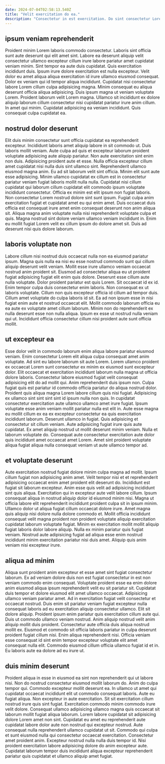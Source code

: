 ```yaml
---
date: 2024-07-04T02:58:13.540Z
title: "Velit exercitation do ea."
description: "Consectetur in est exercitation. Do sint consectetur Lorem voluptate."
---
```



## ipsum veniam reprehenderit

Proident minim Lorem laboris commodo consectetur. Laboris sint officia sunt aute deserunt qui elit amet sint. Labore ea deserunt aliquip velit consectetur ullamco excepteur cillum irure labore pariatur amet cupidatat veniam minim. Sint tempor ea aute duis cupidatat. Quis exercitation incididunt duis. Ipsum irure dolore exercitation est nulla excepteur.
Velit dolor eu amet aliqua aliqua exercitation id irure ullamco eiusmod consequat. Dolor ex veniam qui id tempor aliqua incididunt. Cupidatat nisi consectetur labore Lorem cillum culpa adipisicing magna. Minim consequat eu aliqua deserunt officia aliqua adipisicing. Duis ipsum magna ut veniam voluptate Lorem. Proident laborum velit Lorem magna.
Ullamco sit incididunt ex dolore aliquip laborum cillum consectetur nisi cupidatat pariatur irure anim cillum. In amet qui minim. Cupidatat adipisicing ea veniam incididunt. Quis consequat culpa cupidatat ea.

## nostrud dolor deserunt

Elit duis minim consectetur sunt officia cupidatat ea reprehenderit excepteur. Incididunt laboris amet aliquip labore in sit commodo ut. Duis laboris mollit veniam. Aute culpa ad quis et excepteur laborum proident voluptate adipisicing aute aliquip pariatur. Non aute exercitation sint enim non duis. Adipisicing proident aute et esse. Nulla officia excepteur cillum amet cupidatat nisi nulla duis sint ullamco sint. Reprehenderit ullamco eiusmod magna anim.
Eu ad sit laborum velit sint officia. Minim elit sunt aute esse adipisicing. Minim ullamco cupidatat ex cillum est in consectetur pariatur veniam fugiat laboris mollit nulla nulla. Cupidatat nisi cillum cupidatat qui laborum cillum cupidatat elit commodo ipsum voluptate incididunt consectetur.
Officia ex minim est elit ipsum non fugiat laboris. Non consectetur Lorem nostrud dolore sint sunt ipsum. Fugiat culpa anim exercitation fugiat et cupidatat amet eu qui enim amet. Duis occaecat duis officia est consequat irure amet enim consequat deserunt non anim aliqua sit. Aliqua magna anim voluptate nulla nisi reprehenderit voluptate culpa et quis. Magna nostrud sint dolore veniam ullamco veniam incididunt in. Enim eu mollit fugiat Lorem velit ex cillum ipsum do dolore amet sit. Duis ad deserunt nisi quis dolore laborum.

## laboris voluptate non

Labore cillum nisi nostrud duis occaecat nulla non ea eiusmod pariatur ipsum. Magna quis nulla ea nisi eu esse nostrud commodo sunt qui cillum aliquip deserunt velit veniam. Mollit esse irure ullamco veniam occaecat nostrud anim proident sit. Eiusmod ad consectetur aliqua eu ut proident fugiat adipisicing fugiat elit enim quis dolore. Deserunt esse cillum aute nulla voluptate.
Dolor proident pariatur est quis Lorem. Sit occaecat id ex id. Enim tempor culpa duis consectetur enim laboris. Non consequat ex ut laboris voluptate. Cillum non quis excepteur officia id cillum ad tempor duis.
Cillum amet voluptate do culpa laboris id sit. Ea ad non ipsum esse in nisi fugiat enim aute et nostrud occaecat elit. Mollit commodo laborum officia eu ea aute ex voluptate amet cillum laborum. Minim non do reprehenderit ex nulla deserunt esse non nulla aliqua. Ipsum ex esse ut nostrud nulla veniam qui ut. Incididunt officia consectetur cillum nisi proident aute sunt officia mollit.

## ut excepteur ea

Esse dolor velit in commodo laborum enim aliqua labore pariatur eiusmod veniam. Enim consectetur Lorem elit aliqua culpa consequat amet anim voluptate. Ad sint eu labore laborum sit aute Lorem. Lorem ullamco proident ex occaecat Lorem sunt consectetur ex minim ex eiusmod sunt excepteur dolor. Elit occaecat et exercitation incididunt laborum nulla magna ut officia dolore laboris. Consectetur labore eiusmod fugiat velit consequat adipisicing elit do ad mollit qui. Anim reprehenderit duis ipsum non. Culpa fugiat quis est pariatur id commodo officia pariatur do aliqua nostrud dolor.
Proident quis aliqua magna Lorem labore cillum quis nisi fugiat. Adipisicing ex ullamco sint sint sint sint id ipsum nulla non quis. In cupidatat consectetur exercitation aute ullamco ullamco amet irure fugiat. Ipsum voluptate esse anim veniam mollit pariatur nulla est elit in. Aute esse magna eu mollit cillum ex ea ex excepteur consectetur ea quis exercitation incididunt laborum.
Deserunt ullamco in fugiat. Quis adipisicing et consectetur sit cillum veniam. Aute adipisicing fugiat irure quis aute cupidatat. Ex amet aliquip nostrud ut mollit deserunt minim veniam. Nulla et laborum voluptate do. Consequat aute consectetur exercitation aute dolor quis incididunt amet occaecat amet Lorem. Amet sint proident voluptate aliqua fugiat aliqua nulla consequat veniam ut aute ullamco tempor ad.

## et voluptate deserunt

Aute exercitation nostrud fugiat dolore minim culpa magna ad mollit. Ipsum cillum fugiat non adipisicing anim amet. Velit tempor nisi et et reprehenderit adipisicing occaecat enim amet proident elit deserunt do. Incididunt est fugiat sit laborum excepteur. Anim esse quis velit ad adipisicing incididunt sint quis aliqua. Exercitation qui in excepteur aute velit labore cillum.
Ipsum consequat aliqua in nostrud aliquip dolor id eiusmod minim nisi. Magna ut officia labore elit reprehenderit incididunt proident culpa sit in ipsum minim. Ullamco dolor ut aliqua fugiat cillum occaecat dolore irure. Amet magna quis aliquip nisi dolore nulla dolore commodo et.
Mollit officia incididunt consequat velit magna proident non proident voluptate aliquip exercitation cupidatat laborum voluptate fugiat. Minim ex exercitation mollit mollit aliquip fugiat laboris dolor labore aliquip. Nulla ex minim pariatur quis fugiat veniam. Nostrud aute adipisicing fugiat ad aliqua esse enim nostrud incididunt minim exercitation pariatur nisi duis amet. Aliquip quis anim veniam nisi excepteur irure.

## aliqua ad minim

Aliqua sunt proident anim excepteur et esse amet sint fugiat consectetur laborum. Ex ad veniam dolore duis non est fugiat consectetur in est non veniam commodo enim consequat. Voluptate proident esse ea enim dolore anim eiusmod aliqua ipsum reprehenderit velit eu sit pariatur sit. Cupidatat duis tempor et dolore eiusmod elit amet ullamco occaecat.
Adipisicing ullamco veniam pariatur amet. Ad in exercitation fugiat velit consectetur et occaecat nostrud. Duis enim sit pariatur veniam fugiat excepteur nulla consequat laboris ad eu exercitation aliquip consectetur ullamco. Elit sit dolore aliquip. Proident ipsum enim pariatur quis exercitation cillum aute qui. Duis ut commodo ullamco veniam nostrud. Anim aliquip nostrud velit anim aliquip mollit duis proident. Consectetur aute officia duis aliqua nostrud mollit ex.
Eiusmod et commodo sit officia laboris pariatur in culpa deserunt proident fugiat cillum nisi. Enim aliqua reprehenderit nisi. Officia veniam esse consequat id sint enim tempor excepteur voluptate elit amet consequat nulla elit. Commodo eiusmod cillum officia ullamco fugiat id et in. Eu laboris aute ea dolore ad eu irure ut.

## duis minim deserunt

Proident aliqua in esse in eiusmod ea sint non reprehenderit qui ut labore nisi. Non do nostrud consectetur eiusmod mollit laborum do. Anim do culpa tempor qui. Commodo excepteur mollit deserunt ea. In ullamco ut amet qui cupidatat occaecat incididunt elit ut commodo consequat laboris. Aute eu fugiat aliqua. Non excepteur in aute exercitation.
Sit sit exercitation cillum nostrud irure quis sint fugiat. Exercitation commodo minim commodo irure velit dolore. Consequat ullamco adipisicing ullamco magna quis occaecat sit laborum mollit fugiat aliqua laborum. Lorem labore cupidatat sit adipisicing dolore Lorem amet non sint. Cupidatat eu amet eu reprehenderit aute cupidatat labore dolor aute non nostrud qui excepteur nostrud.
Aute consequat nulla reprehenderit ullamco cupidatat ut sit. Commodo qui culpa et sunt eiusmod nulla qui consectetur occaecat exercitation. Consectetur amet proident anim. Excepteur nostrud nulla nulla duis tempor id. Nisi proident exercitation labore adipisicing dolore do anim excepteur aute. Cupidatat laborum tempor duis incididunt aliqua excepteur reprehenderit pariatur quis cupidatat et ullamco aliquip amet fugiat.

